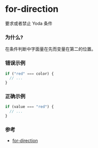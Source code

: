 # for-direction

要求或者禁止 Yoda 条件

### 为什么?

在条件判断中字面量在先而变量在第二的位置。

### 错误示例

```js
if ("red" === color) {
  // ...
}
```

### 正确示例

```js
if (value === "red") {
  // ...
}
```

### 参考

- [for-direction](https://eslint.org/docs/rules/for-direction)
